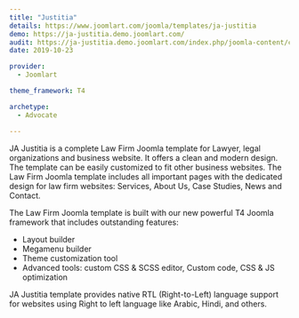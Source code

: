 ```yaml
---
title: "Justitia"
details: https://www.joomlart.com/joomla/templates/ja-justitia
demo: https://ja-justitia.demo.joomlart.com/
audit: https://ja-justitia.demo.joomlart.com/index.php/joomla-content/category-blog
date: 2019-10-23

provider:
  - Joomlart

theme_framework: T4

archetype:
  - Advocate

---
```


JA Justitia is a complete Law Firm Joomla template for Lawyer, legal organizations and business website. It offers a clean and modern design. The template can be easily customized to fit other business websites. The Law Firm Joomla template includes all important pages with the dedicated design for law firm websites: Services, About Us, Case Studies, News and Contact.

The Law Firm Joomla template is built with our new powerful T4 Joomla framework that includes outstanding features:

* Layout builder
* Megamenu builder
* Theme customization tool
* Advanced tools: custom CSS & SCSS editor, Custom code, CSS & JS optimization

JA Justitia template provides native RTL (Right-to-Left) language support for websites using Right to left language like Arabic, Hindi, and others.